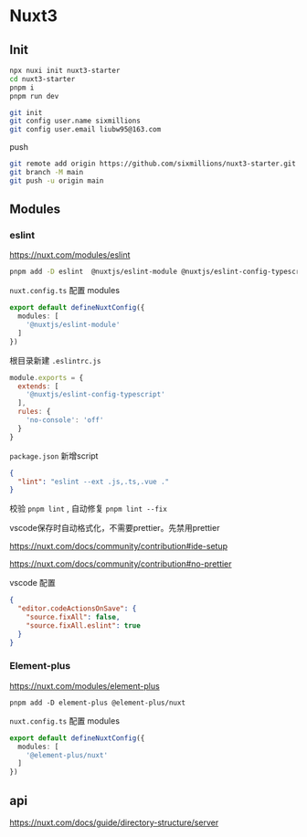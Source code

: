 # Nuxt3

## Init

```bash
npx nuxi init nuxt3-starter
cd nuxt3-starter
pnpm i
pnpm run dev
```

```bash
git init 
git config user.name sixmillions
git config user.email liubw95@163.com
```

push

```bash
git remote add origin https://github.com/sixmillions/nuxt3-starter.git
git branch -M main
git push -u origin main
```

## Modules

### eslint

<https://nuxt.com/modules/eslint>

```bash
pnpm add -D eslint  @nuxtjs/eslint-module @nuxtjs/eslint-config-typescript
```

`nuxt.config.ts` 配置 modules

```ts
export default defineNuxtConfig({
  modules: [
    '@nuxtjs/eslint-module'
  ]
})
```

根目录新建 `.eslintrc.js`

```js
module.exports = {
  extends: [
    '@nuxtjs/eslint-config-typescript'
  ],
  rules: {
    'no-console': 'off'
  }
}
```

`package.json` 新增script

```json
{
  "lint": "eslint --ext .js,.ts,.vue ."
}
```

校验 `pnpm lint` , 自动修复 `pnpm lint --fix`

vscode保存时自动格式化，不需要prettier。先禁用prettier

<https://nuxt.com/docs/community/contribution#ide-setup>

<https://nuxt.com/docs/community/contribution#no-prettier>


vscode 配置

```json
{
  "editor.codeActionsOnSave": {
    "source.fixAll": false,
    "source.fixAll.eslint": true
  }
}
```

### Element-plus

<https://nuxt.com/modules/element-plus>

```
pnpm add -D element-plus @element-plus/nuxt
```

`nuxt.config.ts` 配置 modules

```ts
export default defineNuxtConfig({
  modules: [
    '@element-plus/nuxt'
  ]
})
```

## api

<https://nuxt.com/docs/guide/directory-structure/server>

